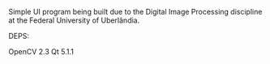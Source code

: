 Simple UI program being built due to the Digital Image Processing discipline at the Federal University of Uberlândia.

DEPS:

OpenCV 2.3
Qt 5.1.1
